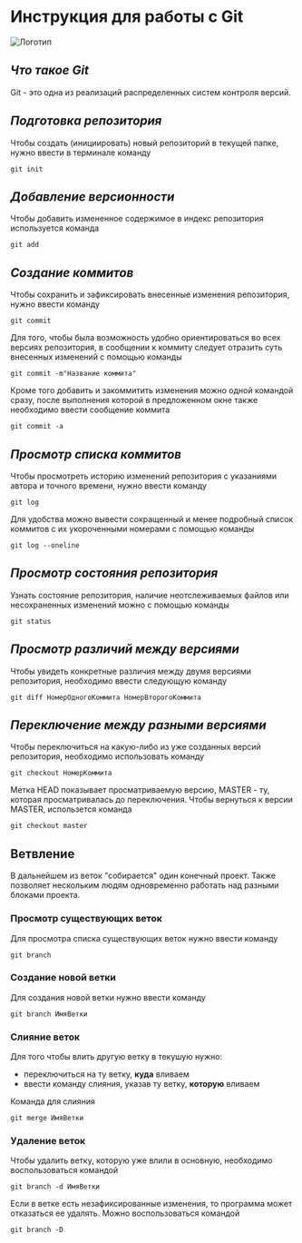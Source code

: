 # **Инструкция для работы с Git**

![Логотип](git2.jpg)

## *Что такое Git*

Git - это одна из реализаций распределенных систем контроля версий.

## *Подготовка репозитория*

Чтобы создать (инициировать) новый репозиторий в текущей папке, нужно ввести в терминале команду

    git init

## *Добавление версионности*

Чтобы добавить измененное содержимое в индекс репозитория используется команда

    git add

## *Создание коммитов*

Чтобы сохранить и зафиксировать внесенные изменения репозитория, нужно ввести команду 

    git commit

Для того, чтобы была возможность удобно ориентироваться во всех версиях репозитория, в сообщении к коммиту следует отразить суть внесенных изменений с помощью команды

    git commit -m"Название коммита"

Кроме того добавить и закоммитить изменения можно одной командой сразу, после выполнения которой в предложенном окне также необходимо ввести сообщение коммита

    git commit -a

## *Просмотр списка коммитов*

Чтобы просмотреть историю изменений репозитория с указаниями автора и точного времени, нужно ввести команду

    git log

Для удобства можно вывести сокращенный и менее подробный список коммитов с их укороченными номерами с помощью команды

    git log --oneline

## *Просмотр состояния репозитория*

Узнать состояние репозитория, наличие неотслеживаемых файлов или несохраненных изменений можно с помощью команды

    git status

## *Просмотр различий между версиями*

Чтобы увидеть конкретные различия между двумя версиями репозитория, необходимо ввести следующую команду

    git diff НомерОдногоКоммита НомерВторогоКоммита

## *Переключение между разными версиями*

Чтобы переключиться на какую-либо из уже созданных версий репозитория, необходимо использовать команду

    git checkout НомерКоммита

Метка HEAD показывает просматриваемую версию, MASTER - ту, которая просматривалась до переключения. Чтобы вернуться к версии MASTER, использется команда

    git checkout master

## Ветвление

 В дальнейшем из веток "собирается" один конечный проект. Также позволяет нескольким людям одновременно работать над разными блоками проекта.

### Просмотр существующих веток

Для просмотра списка существующих веток нужно ввести команду

    git branch

### Создание новой ветки

Для создания новой ветки нужно ввести команду

    git branch ИмяВетки

### Слияние веток

Для того чтобы влить другую ветку в текушую нужно:
- переключиться на ту ветку, **куда** вливаем
- ввести команду слияния, указав ту ветку, **которую** вливаем

Команда для слияния

    git merge ИмяВетки

### Удаление веток

Чтобы удалить ветку, которую уже влили в основную, необходимо воспользоваться командой

    git branch -d ИмяВетки

Если в ветке есть незафиксированные изменения, то программа может отказаться ее удалять. Можно воспользоваться командой

    git branch -D
